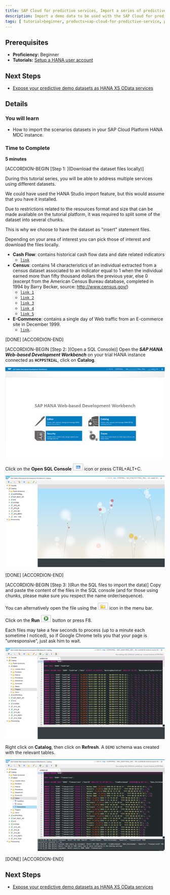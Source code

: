 ```yaml
---
title: SAP Cloud for predictive services, Import a series of predictive demo dataset
description: Import a demo data to be used with the SAP Cloud for predictive services
tags: [ tutorial>beginner, products>sap-cloud-for-predictive-service, products>sap-hana, products>sap-cloud-platform ]
---
```


## Prerequisites
  - **Proficiency:** Beginner
  - **Tutorials:** [Setup a HANA user account](http://www.sap.com/developer/tutorials/hcpps-hana-create-user.html)

## Next Steps
  - [Expose your predictive demo datasets as HANA XS OData services](http://www.sap.com/developer/tutorials/hcpps-hana-dataset-odata.html)

## Details
### You will learn
  - How to import the scenarios datasets in your SAP Cloud Platform HANA MDC instance.

### Time to Complete
  **5 minutes**

[ACCORDION-BEGIN [Step 1: ](Download the dataset files locally)]

During this tutorial series, you will be able to address multiple services using different datasets.

We could have used the HANA Studio import feature, but this would assume that you have it installed.  

Due to restrictions related to the resources format and size that can be made available on the tutorial platform, it was required to split some of the dataset into several chunks.  

This is why we choose to have the dataset as "insert" statement files.

Depending on your area of interest you can pick those of interest and download the files locally.

  - **Cash Flow**: contains historical cash flow data and date related indicators
    - [`link`](demo.cashflow.sql.txt)
  - **Census**: contains 14 characteristics of an individual extracted from a census dataset associated to an indicator equal to 1 when the individual earned more than fifty thousand dollars the previous year, else 0 (excerpt from the American Census Bureau database, completed in 1994 by Barry Becker, source: http://www.census.gov/)
    - [`link 1`](demo.census.sql.1.txt)
    - [`link 2`](demo.census.sql.2.txt)
    - [`link 3`](demo.census.sql.3.txt)
    - [`link 4`](demo.census.sql.4.txt)
    - [`link 5`](demo.census.sql.5.txt)
  - **E-Commerce**: contains a single day of Web traffic from an E-commerce site in December 1999.
    - [`link`](demo.transaction.sql.txt).

[DONE]
[ACCORDION-END]

[ACCORDION-BEGIN [Step 2: ](Open a SQL Console)]
Open the ***SAP HANA Web-based Development Workbench*** on your trial HANA instance connected as **`HCPPSTRIAL`**, click on **Catalog**.

![SAP HANA Web-based Development Workbench](01.png)

Click on the **Open SQL Console** ![open](0-opensqlconsole.png) icon or press CTRL+ALT+C.

![SAP HANA Web-based Development Workbench](02.png?)

[DONE]
[ACCORDION-END]

[ACCORDION-BEGIN [Step 3: ](Run the SQL files to import the data)]
Copy and paste the content of the files in the SQL console (and for those using chunks, please make sure you respect the name order/sequence).

You can alternatively open the file using the ![open](0-opensqlfile.png) icon in the menu bar.

Click on the **Run** ![open](0-run.png) button or press F8.

Each files may take a few seconds to process (up to a minute each sometime I noticed), so if Google Chrome tells you that your page is "unresponsive", just ask him to wait.

![Console](03.png)

Right click on **Catalog**, then click on **Refresh**. A `DEMO` schema was created with the relevant tables.

![Catalog](04.png)

[DONE]
[ACCORDION-END]

## Next Steps
  - [Expose your predictive demo datasets as HANA XS OData services](http://www.sap.com/developer/tutorials/hcpps-hana-dataset-odata.html)
